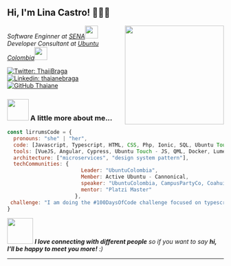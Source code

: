 <h2> Hi, I'm Lina Castro! 👩🏼‍💻 </h2>
<img align='right' src="https://pbs.twimg.com/profile_images/1389403914005622786/PTbdbPIE_400x400.jpg" width="230">
<p><em>Software Enginner at <a href="http://www.unb.br">SENA</a><img src="https://media.giphy.com/media/fYSnHlufseco8Fh93Z/giphy.gif" width="30"></br>Developer Consultant at <a href="https://www.ubuntu-co.com">Ubuntu Colombia</a><img src="https://media.giphy.com/media/WUlplcMpOCEmTGBtBW/giphy.gif" width="30"> 
</em></p>

[![Twitter: ThaiiBraga](https://img.shields.io/twitter/follow/lirrums?style=social)](https://twitter.com/lirrums)
[![Linkedin: thaianebraga](https://img.shields.io/badge/-lirrums-blue?style=flat-square&logo=Linkedin&logoColor=white&link=https://www.linkedin.com/in/lirrums/)](https://www.linkedin.com/in/lirrums/)
[![GitHub Thaiane](https://img.shields.io/github/followers/lirrumscode?label=follow&style=social)](https://github.com/lirrumscode)


### <img src="https://media.giphy.com/media/VgCDAzcKvsR6OM0uWg/giphy.gif" width="50"> A little more about me...  

```javascript
const lirrumsCode = {
  pronouns: "she" | "her",
  code: [Javascript, Typescript, HTML, CSS, Php, Ionic, SQL, Ubuntu Touch, Linux],
  tools: [VueJS, Angular, Cypress, Ubuntu Touch - JS, QML, Docker, Lumen],
  architecture: ["microservices", "design system pattern"],
  techCommunities: {
                        Leader: "UbuntuColombia",
                        Member: Active Ubuntu - Cannonical,
                        speaker: "UbuntuColombia, CampusPartyCo, Coahuila University, EsLibre (Rey Juan Carlos University)",
                        mentor: "Platzi Master"
                      },
 challenge: "I am doing the #100DaysOfCode challenge focused on typescript"
}
```

<img src="https://media.giphy.com/media/LnQjpWaON8nhr21vNW/giphy.gif" width="60"> <em><b>I love connecting with different people</b> so if you want to say <b>hi, I'll be happy to meet you more!</b> :)</em>

---

